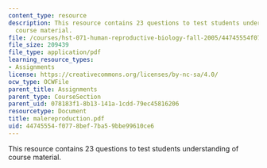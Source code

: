 ```yaml
---
content_type: resource
description: This resource contains 23 questions to test students understanding of
  course material.
file: /courses/hst-071-human-reproductive-biology-fall-2005/44745554f0778bef7ba59bbe99610ce6_malereproduction.pdf
file_size: 209439
file_type: application/pdf
learning_resource_types:
- Assignments
license: https://creativecommons.org/licenses/by-nc-sa/4.0/
ocw_type: OCWFile
parent_title: Assignments
parent_type: CourseSection
parent_uid: 078183f1-8b13-141a-1cdd-79ec45816206
resourcetype: Document
title: malereproduction.pdf
uid: 44745554-f077-8bef-7ba5-9bbe99610ce6
---
```

This resource contains 23 questions to test students understanding of course material.